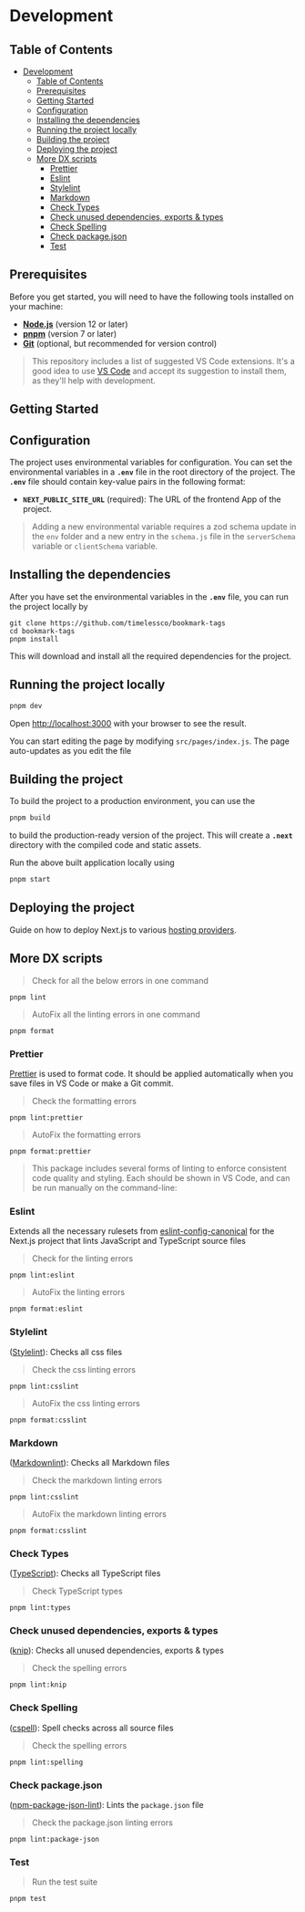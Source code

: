 # Development

## Table of Contents

- [Development](#development)
  - [Table of Contents](#table-of-contents)
  - [Prerequisites](#prerequisites)
  - [Getting Started](#getting-started)
  - [Configuration](#configuration)
  - [Installing the dependencies](#installing-the-dependencies)
  - [Running the project locally](#running-the-project-locally)
  - [Building the project](#building-the-project)
  - [Deploying the project](#deploying-the-project)
  - [More DX scripts](#more-dx-scripts)
    - [Prettier](#prettier)
    - [Eslint](#eslint)
    - [Stylelint](#stylelint)
    - [Markdown](#markdown)
    - [Check Types](#check-types)
    - [Check unused dependencies, exports \& types](#check-unused-dependencies-exports--types)
    - [Check Spelling](#check-spelling)
    - [Check package.json](#check-packagejson)
    - [Test](#test)

## Prerequisites

Before you get started, you will need to have the following tools installed on
your machine:

- **[Node.js](https://nodejs.org/en/)** (version 12 or later)
- **[pnpm](https://pnpm.io/)** (version 7 or later)
- **[Git](https://git-scm.com/)** (optional, but recommended for version
  control)

> This repository includes a list of suggested VS Code extensions. It's a good
> idea to use [VS Code](https://code.visualstudio.com) and accept its suggestion
> to install them, as they'll help with development.

## Getting Started

## Configuration

The project uses environmental variables for configuration. You can set the
environmental variables in a **`.env`** file in the root directory of the
project. The **`.env`** file should contain key-value pairs in the following
format:

- **`NEXT_PUBLIC_SITE_URL`** (required): The URL of the frontend App of the
  project.

> Adding a new environmental variable requires a zod schema update in the `env`
> folder and a new entry in the `schema.js` file in the `serverSchema` variable
> or `clientSchema` variable.

## Installing the dependencies

After you have set the environmental variables in the **`.env`** file, you can
run the project locally by

```shell
git clone https://github.com/timelessco/bookmark-tags
cd bookmark-tags
pnpm install
```

This will download and install all the required dependencies for the project.

## Running the project locally

```bash
pnpm dev
```

Open <http://localhost:3000> with your browser to see the result.

You can start editing the page by modifying `src/pages/index.js`. The page
auto-updates as you edit the file

## Building the project

To build the project to a production environment, you can use the

```bash
pnpm build
```

to build the production-ready version of the project. This will create a
**`.next`** directory with the compiled code and static assets.

Run the above built application locally using

```bash
pnpm start
```

## Deploying the project

Guide on how to deploy Next.js to various
[hosting providers](https://nextjs.org/docs/deployment).

## More DX scripts

> Check for all the below errors in one command

`pnpm lint`

> AutoFix all the linting errors in one command

`pnpm format`

### Prettier

[Prettier](https://prettier.io) is used to format code. It should be applied
automatically when you save files in VS Code or make a Git commit.

> Check the formatting errors

`pnpm lint:prettier`

> AutoFix the formatting errors

`pnpm format:prettier`

> This package includes several forms of linting to enforce consistent code
> quality and styling. Each should be shown in VS Code, and can be run manually
> on the command-line:

### Eslint

Extends all the necessary rulesets from
[eslint-config-canonical](https://github.com/gajus/eslint-config-canonical) for
the Next.js project that lints JavaScript and TypeScript source files

> Check for the linting errors

`pnpm lint:eslint`

> AutoFix the linting errors

`pnpm format:eslint`

### Stylelint

([Stylelint](https://stylelint.io/)): Checks all css files

> Check the css linting errors

`pnpm lint:csslint`

> AutoFix the css linting errors

`pnpm format:csslint`

### Markdown

([Markdownlint](https://github.com/DavidAnson/markdownlint)): Checks all
Markdown files

> Check the markdown linting errors

`pnpm lint:csslint`

> AutoFix the markdown linting errors

`pnpm format:csslint`

### Check Types

([TypeScript](https://www.typescriptlang.org/)): Checks all TypeScript files

> Check TypeScript types

`pnpm lint:types`

### Check unused dependencies, exports & types

([knip](https://github.com/webpro/knip)): Checks all unused dependencies,
exports & types

> Check the spelling errors

`pnpm lint:knip`

### Check Spelling

([cspell](https://cspell.org)): Spell checks across all source files

> Check the spelling errors

`pnpm lint:spelling`

### Check package.json

([npm-package-json-lint](https://npmpackagejsonlint.org/)): Lints the
`package.json` file

> Check the package.json linting errors

`pnpm lint:package-json`

### Test

> Run the test suite

`pnpm test`
